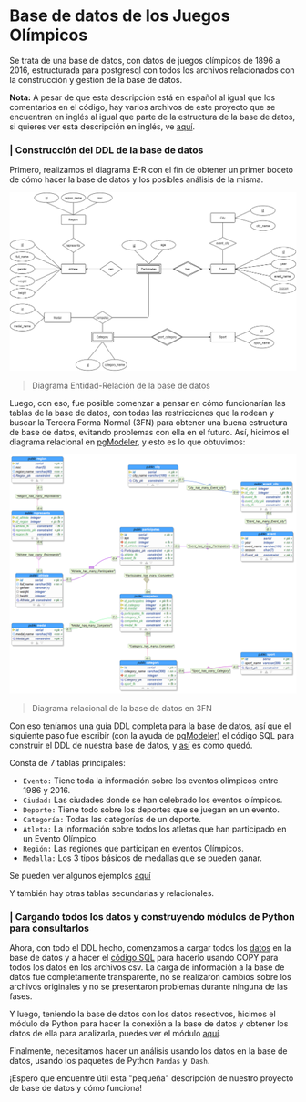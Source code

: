 # Base de datos de los Juegos Olímpicos
Se trata de una base de datos, con datos de juegos olímpicos de 1896 a 2016, estructurada para postgresql con todos los archivos relacionados con la construcción y gestión de la base de datos.

**Nota:** A pesar de que esta descripción está en español al igual que los comentarios en el código, hay varios archivos de este proyecto que se encuentran en inglés al igual que parte de la estructura de la base de datos, si quieres ver esta descripción en inglés, ve [aquí](https://github.com/Feligx/Olympics-Database/blob/main/README.md).

### | Construcción del DDL de la base de datos

Primero, realizamos el diagrama E-R con el fin de obtener un primer boceto de cómo hacer la base de datos y los posibles análisis de la misma.

![Diagrama E-R](https://github.com/Feligx/Olympics-Database/blob/main/Diagrams/Modelo_Base_de_Datos_Olimpicos_3.png)
> Diagrama Entidad-Relación de la base de datos
 
 Luego, con eso, fue posible comenzar a pensar en cómo funcionarían las tablas de la base de datos, con todas las restricciones que la rodean y buscar la Tercera Forma Normal (3FN) para obtener una buena estructura de base de datos, evitando problemas con ella en el futuro. Así, hicimos el diagrama relacional en [pgModeler](https://pgmodeler.io), y esto es lo que obtuvimos:
 
 ![Diagrama relacional](https://github.com/Feligx/Olympics-Database/blob/main/Diagrams/OlympicsR.png)
 > Diagrama relacional de la base de datos en 3FN
 
 Con eso teníamos una guía DDL completa para la base de datos, así que el siguiente paso fue escribir (con la ayuda de [pgModeler](https://pgmodeler.io)) el código SQL para construir el DDL de nuestra base de datos, y [así](https://github.com/Feligx/Olympics-Database/blob/main/relational_olympics.sql) es como quedó.
 
 Consta de 7 tablas principales:
 * `Evento:` Tiene toda la información sobre los eventos olímpicos entre 1986 y 2016.
 * `Ciudad:` Las ciudades donde se han celebrado los eventos olímpicos.
 * `Deporte:` Tiene todo sobre los deportes que se juegan en un evento.
 * `Categoría:` Todas las categorías de un deporte.
 * `Atleta:` La información sobre todos los atletas que han participado en un Evento Olímpico.
 * `Región:` Las regiones que participan en eventos Olímpicos.
 * `Medalla:` Los 3 tipos básicos de medallas que se pueden ganar.

Se pueden ver algunos ejemplos [aquí](https://github.com/Feligx/Olympics-Database/blob/main/tab_examples.md)

Y también hay otras tablas secundarias y relacionales.

### | Cargando todos los datos y construyendo módulos de Python para consultarlos

Ahora, con todo el DDL hecho, comenzamos a cargar todos los [datos](https://github.com/Feligx/Olympics-Database/tree/main/Data) en la base de datos y a hacer el [código SQL](https://github.com/Feligx/Olympics-Database/blob/main/remaining_inserts.sql) para hacerlo usando COPY para todos los datos en los archivos csv. La carga de información a la base de datos fue completamente transparente, no se realizaron cambios sobre los archivos originales y no se presentaron problemas durante ninguna de las fases. 

Y luego, teniendo la base de datos con los datos resectivos, hicimos el módulo de Python para hacer la conexión a la base de datos y obtener los datos de ella para analizarla, puedes ver el módulo [aquí](https://github.com/Feligx/Olympics-Database/blob/main/conexion_olympics.py).

Finalmente, necesitamos hacer un análisis usando los datos en la base de datos, usando los paquetes de Python `Pandas` y` Dash`.

¡Espero que encuentre útil esta "pequeña" descripción de nuestro proyecto de base de datos y cómo funciona!
